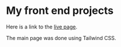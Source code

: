 # My front end projects

Here is a link to the [live page](https://eleswastaken.github.io/front-end/index.html).

The main page was done using Tailwind CSS.
